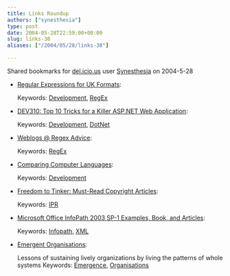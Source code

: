 ```yaml
---
title: Links Roundup
authors: ["synesthesia"]
type: post
date: 2004-05-28T22:59:00+00:00
slug: links-38 
aliases: ["/2004/05/28/links-38"]

---
```

Shared bookmarks for [del.icio.us][1] user  [Synesthesia][2] on 2004-5-28

  * [Regular Expressions for UK Formats][3]:
   
    Keywords: [Development][4], [RegEx][5]
  * [DEV310: Top 10 Tricks for a Killer ASP.NET Web Application][6]:
   
    Keywords: [Development][4], [DotNet][7]
  * [Weblogs @ Regex Advice][8]:
   
    Keywords: [RegEx][5]
  * [Comparing Computer Languages][9]:
   
    Keywords: [Development][4]
  * [Freedom to Tinker: Must-Read Copyright Articles][10]:
   
    Keywords: [IPR][11]
  * [Microsoft Office InfoPath 2003 SP-1 Examples, Book, and Articles][12]:
   
    Keywords: [Infopath][13], [XML][14]
  * [Emergent Organisations][15]:
  
    Lessons of sustaining lively organizations by living the patterns of whole systems Keywords: [Emergence][16], [Organisations][17]

 [1]: https://del.icio.us/
 [2]: https://del.icio.us/synesthesia
 [3]: https://blogs.msdn.com/tims/archive/2004/04/06/108325.aspx "https://blogs.msdn.com/tims/archive/2004/04/06/108325.aspx"
 [4]: https://del.icio.us/synesthesia/Development
 [5]: https://del.icio.us/synesthesia/RegEx
 [6]: https://blogs.msdn.com/tims/archive/2004/05/24/140741.aspx "https://blogs.msdn.com/tims/archive/2004/05/24/140741.aspx"
 [7]: https://del.icio.us/synesthesia/DotNet
 [8]: https://blogs.regexadvice.com/ "https://blogs.regexadvice.com/"
 [9]: https://www.cpcug.org/user/clemenzi/technical/Languages/ "https://www.cpcug.org/user/clemenzi/technical/Languages/"
 [10]: https://www.freedom-to-tinker.com/archives/000609.html "https://www.freedom-to-tinker.com/archives/000609.html"
 [11]: https://del.icio.us/synesthesia/IPR
 [12]: https://www.oakleaf.ws/InfoPath/ "https://www.oakleaf.ws/InfoPath/"
 [13]: https://del.icio.us/synesthesia/Infopath
 [14]: https://del.icio.us/synesthesia/XML
 [15]: https://www.opencirclecompany.com/BookStarter-EmergentOrganizations.htm "https://www.opencirclecompany.com/BookStarter-EmergentOrganizations.htm"
 [16]: https://del.icio.us/synesthesia/Emergence
 [17]: https://del.icio.us/synesthesia/Organisations